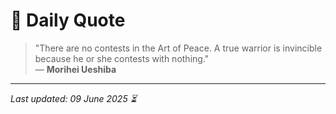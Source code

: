 # 📜 Daily Quote

> "There are no contests in the Art of Peace. A true warrior is invincible because he or she contests with nothing."  
> — **Morihei Ueshiba**

---

_Last updated: 09 June 2025 ⏳_
